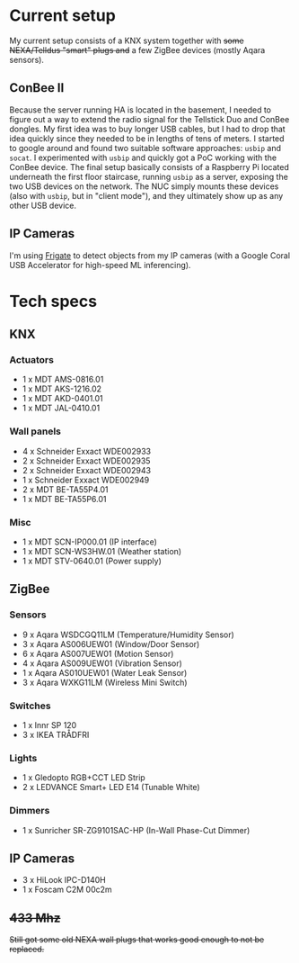 # Current setup

My current setup consists of a KNX system together with ~~some NEXA/Telldus "smart" plugs and~~ a few ZigBee devices (mostly Aqara sensors).

## ConBee II

Because the server running HA is located in the basement, I needed to figure out a way to extend the radio signal for the Tellstick Duo and ConBee dongles. My first idea was to buy longer USB cables, but I had to drop that idea quickly since they needed to be in lengths of tens of meters. I started to google around and found two suitable software approaches: `usbip` and `socat`. I experimented with `usbip` and quickly got a PoC working with the ConBee device. The final setup basically consists of a Raspberry Pi located underneath the first floor staircase, running `usbip` as a server, exposing the two USB devices on the network. The NUC simply mounts these devices (also with `usbip`, but in "client mode"), and they ultimately show up as any other USB device.

## IP Cameras

I'm using [Frigate](https://github.com/blakeblackshear/frigate) to detect objects from my IP cameras (with a Google Coral USB Accelerator for high-speed ML inferencing).

# Tech specs

## KNX

### Actuators

- 1 x MDT AMS-0816.01
- 1 x MDT AKS-1216.02
- 1 x MDT AKD-0401.01
- 1 x MDT JAL-0410.01

### Wall panels

- 4 x Schneider Exxact WDE002933
- 2 x Schneider Exxact WDE002935
- 2 x Schneider Exxact WDE002943
- 1 x Schneider Exxact WDE002949
- 2 x MDT BE-TA55P4.01
- 1 x MDT BE-TA55P6.01

### Misc

- 1 x MDT SCN-IP000.01 (IP interface)
- 1 x MDT SCN-WS3HW.01 (Weather station)
- 1 x MDT STV-0640.01 (Power supply)

## ZigBee

### Sensors

- 9 x Aqara WSDCGQ11LM (Temperature/Humidity Sensor)
- 3 x Aqara AS006UEW01 (Window/Door Sensor)
- 6 x Aqara AS007UEW01 (Motion Sensor)
- 4 x Aqara AS009UEW01 (Vibration Sensor) 
- 1 x Aqara AS010UEW01 (Water Leak Sensor) 
- 3 x Aqara WXKG11LM (Wireless Mini Switch)

### Switches

- 1 x Innr SP 120
- 3 x IKEA TRÅDFRI

### Lights

- 1 x Gledopto RGB+CCT LED Strip
- 2 x LEDVANCE Smart+ LED E14 (Tunable White)

### Dimmers

- 1 x Sunricher SR-ZG9101SAC-HP (In-Wall Phase-Cut Dimmer)

## IP Cameras

- 3 x HiLook IPC-D140H
- 1 x Foscam C2M 00c2m

## ~~433 Mhz~~

~~Still got some old NEXA wall plugs that works good enough to not be replaced.~~
